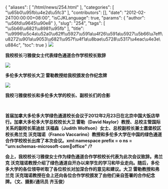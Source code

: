 {
    "aliases": [
        "/html/news/254.html"
    ],
    "categories": [
        "\u65b0\u95fb\u4e2d\u5fc3"
    ],
    "contributors": [],
    "date": "2012-02-24T00:00:00+08:00",
    "isCJKLanguage": true,
    "params": {
        "author": "\u56fd\u9645\u90e8"
    },
    "slug": "254",
    "tags": [
        "\u5b66\u6821\u8981\u95fb"
    ],
    "title": "\u9996\u5c4a\u52a0\u62ff\u5927\u591a\u4f26\u591a\u5927\u5b66\u7eff\u8272\u901a\u9053\u6821\u957f\u4f1a\u8bae\u5728\u5317\u4eac\u4e3e\u884c",
    "toc": true
}
**![](https://cdn.tfls.online/mirror/full/735c2723fd3a3a78d9cec1818e2d7f1d015e4745.jpg)**

**我校校长刁雅俊女士代表绿色通道合作学校校长致辞**

**![](https://cdn.tfls.online/mirror/full/5dfe179813e4008ebb32eed1fddf23b6e9ae73a7.jpg)**

**多伦多大学校长大卫 雷勒教授给我校颁发合作纪念牌**

**![](https://cdn.tfls.online/mirror/full/292c4aae9a9455a6a5fc016a8f95f69a6e1bf932.jpg)**

**我校刁雅俊校长和多伦多大学的校长、副校长们的合影**

 

**首届加拿大多伦多大学绿色通道校长会议于2012年2月23日在北京中国大饭店举行。加拿大多伦多大学总校校长大卫 雷勒（David Naylor）教授、总校主管国际关系的副校长茱迪丝 沃福森（Judith Wolfson）女士、总校副校长兼士嘉堡校区校长弗兰克 沃克瑞诺（Franco Vaccarino）教授和多伦多大学在中国的绿色通道合作学校校长出席了本次会议。xml:namespace prefix = o ns = "urn:schemas-microsoft-com:office:office" /?**

**会上，我校校长刁雅俊女士作为绿色通道合作学校校长代表为此次会议致辞。弗兰克 沃克瑞诺教授介绍了绿色通道自开办以来学生的学习和毕业走向。随后，多伦多大学的各位领导听取了各位校长对加深合作的意见和建议。大卫 雷勒教授和弗兰克 沃克瑞诺教授在会上还向各位合作学校颁发了由他们亲自签署的合作纪念牌。（文、摄影/通讯员 齐玉俊）**

